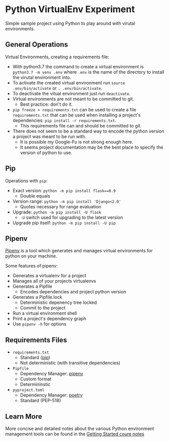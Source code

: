 # Python VirtualEnv Experiment
Simple sample project using Python to play around with virutal environments.

## General Operations
Virtual Environments, creating a requirements file:

* With python3.7 the command to create a virtual environment is `python3.7 -m venv .env` where `.env` is the name of the directory to install the virutal environment into.
* To activate the created virtual environment run `source .env/bin/activate` or `. .env/bin/activate`.
* To deactivate the vitual environment just run `deactivate`.
* Virtual environments are not meant to be committed to git.
  * Best practice: don't do it.
* `pip freeze > requirements.txt` can be used to create a file `requirements.txt` that can be used when installing a project's dependencies: `pip install -r requirements.txt`.
    * This requirements file can and should be committed to git.
* There does not seem to be a standard way to encode the python version a project was meant to be run with.
  * It is possible my Google-Fu is not strong enough here.
  * It seems project documentation may be the best place to specify the version of python to use.

## Pip
Operations with `pip`:

* Exact version: `python -m pip install flask==0.9`
  * Double equals
* Version range: `python -m pip install 'Django<2.0'`
  * Quotes necessary for range evaluation
* Upgrade: `python -m pip install -U flask`
  * `-U` switch used for upgrading to the latest version
* Upgrade pip itself: `python -m pip install -U pip`

## Pipenv
[Pipenv](https://github.com/pypa/pipenv) is a tool which generates and manages virtual environments for python on your machine.

Some features of pipenv:

* Generates a virtualenv for a project
* Manages all of your projects virtualenvs
* Generates a Pipfile
  * Encodes dependencies and project python version
* Generates a Pipfile.lock
  * Deterministic depenency tree locked
  * Commit to the project
* Run a virtual environment shell
* Print a project's dependency graph
* Use `pipenv -h` for options

## Requirements Files
* `requirements.txt`
  * Standard ([pip](https://pypi.org/project/pip/))
  * Not deterministic (with transitive dependencies)
* `Pipfile`
  * Dependency Manager: [pipenv](https://github.com/pypa/pipenv)
  * Custom format
  * Determininstic
* `pyproject.toml`
  * Dependency Manager: [poetry](https://github.com/sdispater/poetry)
  * Standard (PEP-518)

## Learn More
More concise and detailed notes about the various Python environment management tools can be found in the [Getting Started coure notes](../getting_started#virtual-environments)
